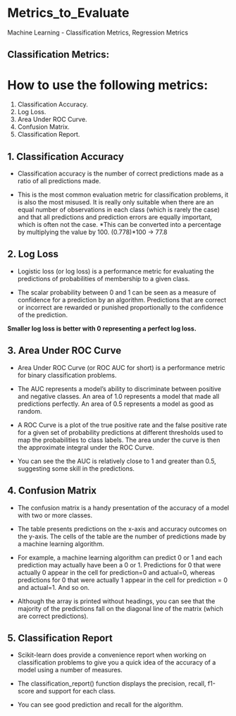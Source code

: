# Metrics_to_Evaluate
Machine Learning - Classification Metrics, Regression Metrics


## Classification Metrics:
# How to use the following metrics:

1. Classification Accuracy.
2. Log Loss.
3. Area Under ROC Curve.
4. Confusion Matrix.
5. Classification Report.

## 1. Classification Accuracy
* Classification accuracy is the number of correct predictions made as a ratio of all predictions made.

* This is the most common evaluation metric for classification problems, it is also the most misused. It is really only suitable when there are an equal number of observations in each class (which is rarely the case) and that all predictions and prediction errors are equally important, which is often not the case.
*This can be converted into a percentage by multiplying the value by 100. (0.778)*100 -> 77.8

## 2. Log Loss
* Logistic loss (or log loss) is a performance metric for evaluating the predictions of probabilities of membership to a given class.

* The scalar probability between 0 and 1 can be seen as a measure of confidence for a prediction by an algorithm. Predictions that are correct or incorrect are rewarded or punished proportionally to the confidence of the prediction.

**Smaller log loss is better with 0 representing a perfect log loss.**

## 3. Area Under ROC Curve
* Area Under ROC Curve (or ROC AUC for short) is a performance metric for binary classification problems.

* The AUC represents a model’s ability to discriminate between positive and negative classes. An area of 1.0 represents a model that made all predictions perfectly. An area of 0.5 represents a model as good as random.

* A ROC Curve is a plot of the true positive rate and the false positive rate for a given set of probability predictions at different thresholds used to map the probabilities to class labels. The area under the curve is then the approximate integral under the ROC Curve.

* You can see the the AUC is relatively close to 1 and greater than 0.5, suggesting some skill in the predictions.

## 4. Confusion Matrix
* The confusion matrix is a handy presentation of the accuracy of a model with two or more classes.

* The table presents predictions on the x-axis and accuracy outcomes on the y-axis. The cells of the table are the number of predictions made by a machine learning algorithm.

* For example, a machine learning algorithm can predict 0 or 1 and each prediction may actually have been a 0 or 1. Predictions for 0 that were actually 0 appear in the cell for prediction=0 and actual=0, whereas predictions for 0 that were actually 1 appear in the cell for prediction = 0 and actual=1. And so on.

* Although the array is printed without headings, you can see that the majority of the predictions fall on the diagonal line of the matrix (which are correct predictions).

## 5. Classification Report
* Scikit-learn does provide a convenience report when working on classification problems to give you a quick idea of the accuracy of a model using a number of measures.

* The classification_report() function displays the precision, recall, f1-score and support for each class.

* You can see good prediction and recall for the algorithm.
